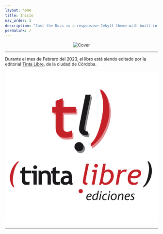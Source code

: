 ```yaml
---
layout: home
title: Inicio
nav_order: 1
description: "Just the Docs is a responsive Jekyll theme with built-in search that is easily customizable and hosted on GitHub Pages."
permalink: /
---
```


<p align="center"> <img src="https://kierprev.github.io/DentroDelOrigen/assets/images/Cover-web.jpg" alt="Cover" style="width:300px;height:auto"/> </p>

---

Durante el mes de Febrero del 2023, el libro está siendo editado por la editorial <a href="https://tintalibre.com.ar/">Tinta Libre</a>, de la ciudad de Córdoba.

<p align="right"> <img src="./assets/images/tintalibre.png" alt="Tinta Libre Ediciones" style="width:100;height:auto"/> </p>

---

